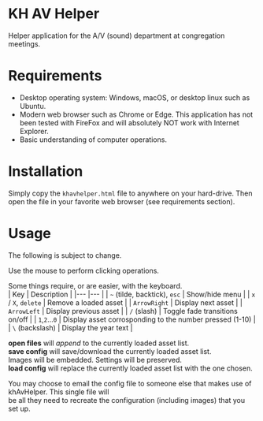 # KH AV Helper  
Helper application for the A/V (sound) department at congregation meetings.  


# Requirements  
* Desktop operating system: Windows, macOS, or desktop linux such as Ubuntu.  
* Modern web browser such as Chrome or Edge.  This application has not been tested with FireFox and 
will absolutely NOT work with Internet Explorer.
* Basic understanding of computer operations.


# Installation  
Simply copy the `khavhelper.html` file to anywhere on your hard-drive.  Then open the file in your favorite web browser (see requirements section).


# Usage
The following is subject to change.  

Use the mouse to perform clicking operations.  

Some things require, or are easier, with the keyboard.  
| Key                             	| Description  	                                                                    |
|---	                              |---	                                                                              |
| `~` (tilde, backtick), `esc`      | Show/hide menu  	                                                                |
| `x` / `X`, `delete`               | Remove a loaded asset  	                                                          |
| `ArrowRight`                    	| Display next asset  	                                                            |
| `ArrowLeft`  	                    | Display previous asset  	                                                        |
| `/` (slash)                       | Toggle fade transitions on/off                                                    |
| `1`,`2`...`0`                    	| Display asset corrosponding to the number pressed (1-10)                        	|
| `\` (backslash)                  	| Display the year text                        	                                    |

**open files** will *append* to the currently loaded asset list.  
**save config** will save/download the currently loaded asset list.  
  Images will be embedded.  Settings will be preserved.  
**load config** will replace the currently loaded asset list with the one chosen.  

You may choose to email the config file to someone else that makes use of khAvHelper.  This single file will  
be all they need to recreate the configuration (including images) that you set up.